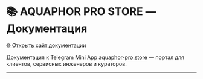 # 📚 AQUAPHOR PRO STORE — Документация

[🌐 Открыть сайт документации](https://docs.crm-tg-mini-app.tw1.ru/)

Документация к Telegram Mini App [aquaphor-pro.store](https://t.me/aquaphor_pro_store_bot/crm_and_store_app) — портал для клиентов, сервисных инженеров и кураторов.

---
